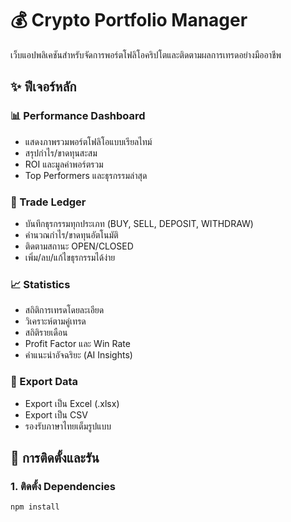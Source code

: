 # 💰 Crypto Portfolio Manager

เว็บแอปพลิเคชันสำหรับจัดการพอร์ตโฟลิโอคริปโตและติดตามผลการเทรดอย่างมืออาชีพ

## ✨ ฟีเจอร์หลัก

### 📊 Performance Dashboard
- แสดงภาพรวมพอร์ตโฟลิโอแบบเรียลไทม์
- สรุปกำไร/ขาดทุนสะสม
- ROI และมูลค่าพอร์ตรวม
- Top Performers และธุรกรรมล่าสุด

### 📝 Trade Ledger
- บันทึกธุรกรรมทุกประเภท (BUY, SELL, DEPOSIT, WITHDRAW)
- คำนวณกำไร/ขาดทุนอัตโนมัติ
- ติดตามสถานะ OPEN/CLOSED
- เพิ่ม/ลบ/แก้ไขธุรกรรมได้ง่าย

### 📈 Statistics
- สถิติการเทรดโดยละเอียด
- วิเคราะห์ตามคู่เทรด
- สถิติรายเดือน
- Profit Factor และ Win Rate
- คำแนะนำอัจฉริยะ (AI Insights)

### 💾 Export Data
- Export เป็น Excel (.xlsx)
- Export เป็น CSV
- รองรับภาษาไทยเต็มรูปแบบ

## 🚀 การติดตั้งและรัน

### 1. ติดตั้ง Dependencies

```bash
npm install